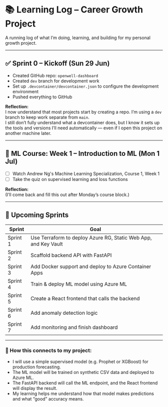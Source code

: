 # 📚 Learning Log – Career Growth Project

A running log of what I’m doing, learning, and building for my personal growth project.

---

## ✅ Sprint 0 – Kickoff (Sun 29 Jun)

- Created GitHub repo: `openwell-dashboard`
- Created `dev` branch for development work
- Set up `.devcontainer/devcontainer.json` to configure the development environment
- Pushed everything to GitHub

**Reflection:**  
I now understand that most projects start by creating a repo. I’m using a `dev` branch to keep work separate from `main`.  
I still don’t fully understand what a devcontainer does, but I know it sets up the tools and versions I’ll need automatically — even if I open this project on another machine later.

---

## 🧠 ML Course: Week 1 – Introduction to ML (Mon 1 Jul)

- [ ] Watch Andrew Ng's Machine Learning Specialization, Course 1, Week 1
- [ ] Take the quiz on supervised learning and loss functions

**Reflection:**  
(I’ll come back and fill this out after Monday’s course block.)

---

## 🚧 Upcoming Sprints

| Sprint | Goal |
|--------|------|
| Sprint 1 | Use Terraform to deploy Azure RG, Static Web App, and Key Vault |
| Sprint 2 | Scaffold backend API with FastAPI |
| Sprint 3 | Add Docker support and deploy to Azure Container Apps |
| Sprint 4 | Train & deploy ML model using Azure ML |
| Sprint 5 | Create a React frontend that calls the backend |
| Sprint 6 | Add anomaly detection logic |
| Sprint 7 | Add monitoring and finish dashboard |

---
### 🧠 How this connects to my project:

- I will use a simple supervised model (e.g. Prophet or XGBoost) for production forecasting.
- The ML model will be trained on synthetic CSV data and deployed to Azure ML.
- The FastAPI backend will call the ML endpoint, and the React frontend will display the result.
- My learning helps me understand how that model makes predictions and what “good” accuracy means.
